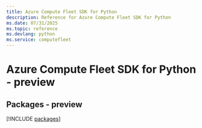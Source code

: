 ```yaml
---
title: Azure Compute Fleet SDK for Python
description: Reference for Azure Compute Fleet SDK for Python
ms.date: 07/31/2025
ms.topic: reference
ms.devlang: python
ms.service: computefleet
---
```

# Azure Compute Fleet SDK for Python - preview
## Packages - preview
[!INCLUDE [packages](compute-fleet-index.md)]